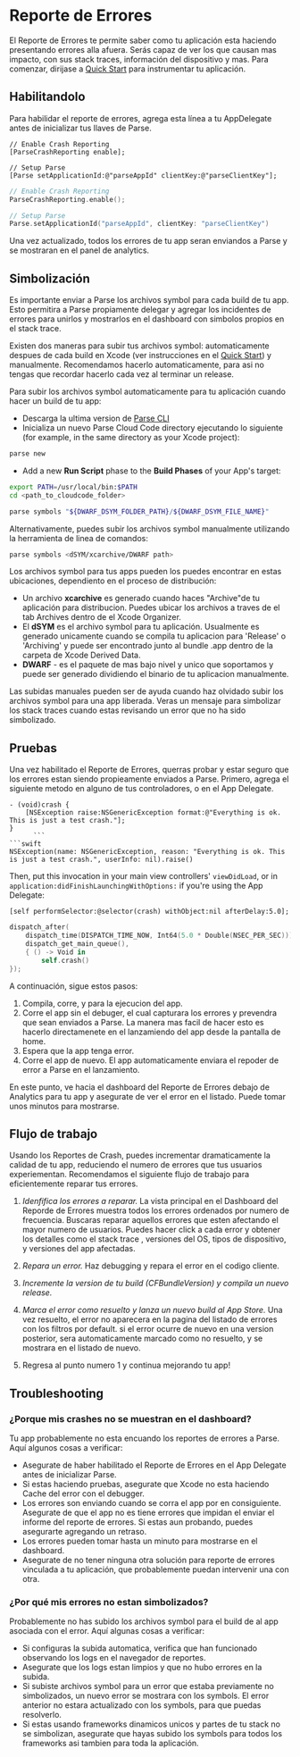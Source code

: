 # Reporte de Errores

El Reporte de Errores te permite saber como tu aplicación esta haciendo presentando errores alla afuera. Serás capaz de ver los que causan mas impacto, con sus stack traces, información del dispositivo y mas. Para comenzar, dirijase a [Quick Start](/apps/quickstart#analytics/crashreporting/ios/existing) para instrumentar tu aplicación.


## Habilitandolo

Para habilidar el reporte de errores, agrega esta línea a tu AppDelegate antes de inicializar tus llaves de Parse.

```objc
// Enable Crash Reporting
[ParseCrashReporting enable];

// Setup Parse
[Parse setApplicationId:@"parseAppId" clientKey:@"parseClientKey"];
```
```swift
// Enable Crash Reporting
ParseCrashReporting.enable();

// Setup Parse
Parse.setApplicationId("parseAppId", clientKey: "parseClientKey")
```
Una vez actualizado, todos los errores de tu app seran enviandos a Parse y se mostraran en el panel de analytics.

## Simbolización

Es importante enviar a Parse los archivos symbol para cada build de tu app. Esto permitira a Parse propiamente delegar y agregar los incidentes de errores para unirlos y mostrarlos en el dashboard con simbolos propios en el stack trace.  

Existen dos maneras para subir tus  archivos symbol: automaticamente despues de cada build en Xcode (ver instrucciones en el [Quick Start](/apps/quickstart#analytics/crashreporting/ios/existing)) y manualmente. Recomendamos hacerlo automaticamente, para asi no tengas que recordar hacerlo cada vez al terminar un release.

Para subir los archivos symbol automaticamente para tu aplicación cuando hacer un build de tu app:

*   Descarga la ultima version de [Parse CLI](/docs/ios/guide#command-line)
*   Inicializa un nuevo Parse Cloud Code directory ejecutando lo siguiente (for example, in the same directory as your Xcode project):

```bash
parse new
```

*   Add a new **Run Script** phase to the **Build Phases** of your App's target:

```bash
export PATH=/usr/local/bin:$PATH
cd <path_to_cloudcode_folder>

parse symbols "${DWARF_DSYM_FOLDER_PATH}/${DWARF_DSYM_FILE_NAME}"
```

Alternativamente, puedes subir los archivos symbol manualmente utilizando la herramienta de linea de comandos:

```bash
parse symbols <dSYM/xcarchive/DWARF path>
```
Los archivos symbol para tus apps pueden los puedes encontrar en estas ubicaciones, dependiento en el proceso de distribución:

*   Un archivo **xcarchive** es generado cuando haces "Archive"de tu aplicación para distribucion. Puedes ubicar los archivos a traves de el tab Archives dentro de el Xcode Organizer.
*   El **dSYM** es el archivo symbol para tu aplicación. Usualmente es generado unicamente cuando se compila tu aplicacion para 'Release' o 'Archiving' y puede ser encontrado junto al bundle .app dentro de la carpeta de Xcode Derived Data.
*   **DWARF** - es el paquete de mas bajo nivel y unico que soportamos y puede ser generado dividiendo el binario de tu aplicacion manualmente. 

Las subidas manuales pueden ser de ayuda cuando haz olvidado subir los archivos symbol para una app liberada.  Veras un mensaje para simbolizar los stack traces cuando estas revisando un error que no ha sido simbolizado.


## Pruebas

Una vez habilitado el Reporte de Errores, querras probar y estar seguro que los errores estan siendo propieamente enviados a Parse. Primero, agrega el siguiente metodo en alguno de tus controladores, o en el App Delegate.

```objc
- (void)crash {
    [NSException raise:NSGenericException format:@"Everything is ok. This is just a test crash."];
}
      ```
```swift
NSException(name: NSGenericException, reason: "Everything is ok. This is just a test crash.", userInfo: nil).raise()
```

Then, put this invocation in your main view controllers' `viewDidLoad`, or in `application:didFinishLaunchingWithOptions:` if you're using the App Delegate:

```objc
[self performSelector:@selector(crash) withObject:nil afterDelay:5.0];
```
```swift
dispatch_after(
    dispatch_time(DISPATCH_TIME_NOW, Int64(5.0 * Double(NSEC_PER_SEC))),
    dispatch_get_main_queue(),
    { () -> Void in
        self.crash()
});
```

A continuación, sigue estos pasos:

1.  Compila, corre, y para la ejecucion del app.
2.  Corre el app sin el debuger, el cual capturara los errores y prevendra que sean enviados a Parse. La manera mas facil de hacer esto es hacerlo directamenete en el lanzamiendo del app desde la pantalla de home.
3.  Espera que la app tenga error.
4.  Corre el app de nuevo. El app automaticamente enviara el repoder de error a Parse en el lanzamiento.

En este punto, ve hacia el dashboard del Reporte de Errores debajo de Analytics para tu app y asegurate de ver el error en el listado. Puede tomar unos minutos para mostrarse.

## Flujo de trabajo

Usando los Reportes de Crash, puedes incrementar dramaticamente la calidad de tu app, reduciendo el numero de errores que tus usuarios experiementan. Recomendamos el siguiente flujo de trabajo para eficientemente reparar tus errores.

1.  _Idenfifica los errores a reparar._ La vista principal en el Dashboard del Reporde de Errores muestra todos los errores ordenados por numero de frecuencia. Buscaras reparar aquellos errores que esten afectando el mayor numero de usuarios. Puedes hacer click a cada error y obtener los detalles como el stack trace , versiones del OS, tipos de dispositivo, y versiones del app afectadas.

2.  _Repara un error._ Haz debugging y repara el error en el codigo cliente.

3.  _Incremente la version de tu build (CFBundleVersion) y compila un nuevo release._

4.  _Marca el error como resuelto y lanza un nuevo build al App Store._ Una vez resuelto, el error no aparecera en la pagina del listado de errores con los filtros por default. si el error ocurre de nuevo en una version posterior, sera automaticamente marcado como no resuelto, y se mostrara en el listado de nuevo. 

5.  Regresa al punto numero 1 y continua mejorando tu app!

## Troubleshooting

### ¿Porque mis crashes no se muestran en el dashboard?

Tu app probablemente no esta encuando los reportes de errores a Parse. Aquí algunos cosas a verificar:

*   Asegurate de haber habilitado el Reporte de Errores en el App Delegate antes de inicializar Parse.
*   Si estas haciendo pruebas, asegurate que Xcode no esta haciendo Cache del error con el debugger.
*   Los errores son enviando  cuando se corra el app por en consiguiente. Asegurate de que el app no es tiene errores que impidan el enviar el informe del reporte de errores. Si estas aun probando, puedes asegurarte agregando un retraso.
*   Los errores pueden tomar hasta un minuto para mostrarse en el dashboard.
*   Asegurate de no tener ninguna otra solución para reporte de errores vinculada a tu aplicación, que probablemente puedan intervenir una con otra.

### ¿Por qué mis errores no estan simbolizados?

Probablemente no has subido los archivos symbol para el build de al app asociada con el error. Aquí algunas cosas a verificar:

*   Si configuras la subida automatica, verifica que han funcionado observando los logs en el navegador de reportes.
*   Asegurate que los logs estan limpios y que no hubo errores en la subida.
*   Si subiste archivos symbol para un error que estaba previamente no simbolizados, un nuevo error se mostrara con los symbols. El error anterior no estara actualizado con los symbols, para que puedas resolverlo.
*   Si estas usando frameworks dinamicos unicos y partes de tu stack no se simbolizan, asegurate que hayas subido los symbols para todos los frameworks asi tambien para toda la aplicación. 
